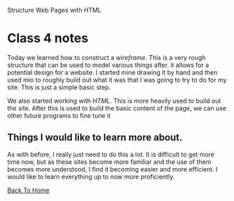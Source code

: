 Structure Web Pages with HTML

# Class 4 notes

Today we learned how to construct a *wireframe*. This is a very rough structure that can be used to model various things after. it allows for a potential design for a website. I started mine drawing it by hand and then used mio to roughly build out what it was that I was going to try to do for my site. This is just a simple basic step.

We also started working with *HTML*. This is more heavily used to build out the site. After this is used to build the basic content of the page, we can use other future programs to fine tune it

## Things I would like to learn more about.

As with before, I really just need to do this a lot. It is difficult to get more time now, but as these sites become more familiar and the use of them becomes more understood, I find it becoming easier and more efficient. I would like to learn everything up to now more proficiently.

[Back To Home](../README.md)
